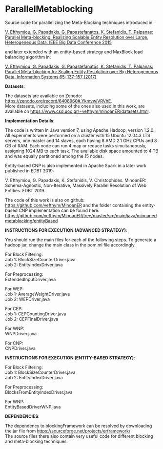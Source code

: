 # ParallelMetablocking

Source code for parallelizing the Meta-Blocking techniques introduced in:

[V. Efthymiou, G. Papadakis, G. Papastefanatos, K. Stefanidis, T. Palpanas: Parallel Meta-blocking: Realizing Scalable Entity Resolution over Large, Heterogeneous Data. IEEE Big Data Conference 2015](https://doi.org/10.1109/BigData.2015.7363782)

and later extended with an entity-based strategy and MaxBlock load balancing algorithm in:

[V. Efthymiou, G. Papadakis, G. Papastefanatos, K. Stefanidis, T. Palpanas: Parallel Meta-blocking for Scaling Entity Resolution over Big Heterogeneous Data. Information Systems 65: 137-157 (2017)](https://doi.org/10.1016/j.is.2016.12.001)

**Datasets**: 

The datasets are available on Zenodo: https://zenodo.org/record/6408960#.YkmvwjVRVhE. <br/>
More datasets, including some of the ones also used in this work, are available on https://www.csd.uoc.gr/~vefthym/minoanER/datasets.html.


**Implementation Details:**

The code is written in Java version 7, using Apache Hadoop, version 1.2.0. All experiments were performed on a cluster with 15 Ubuntu 12.04.3 LTS servers, one master and 14 slaves, each having 8 AMD 2.1 GHz CPUs and 8 GB of RAM. Each node can run 4 map or reduce tasks simultaneously, assigning 1024 MB to each task. The available disk space amounted to 4 TB and was equally partitioned among the 15 nodes.

Entity-based CNP is also implemented in Apache Spark in a later work published in EDBT 2019:

V. Efthymiou, G. Papadakis, K. Stefanidis, V. Christophides. MinoanER: Schema-Agnostic, Non-Iterative, Massively Parallel Resolution of Web Entities. EDBT 2019.

The code of this work is also on github: https://github.com/vefthym/MinoanER and the folder containing the entity-based CNP implementation can be found here: https://github.com/vefthym/MinoanER/tree/master/src/main/java/minoaner/metablocking/entityBased

**INSTRUCTIONS FOR EXECUTION (ADVANCED STRATEGY)**:

You should run the main files for each of the following steps. To generate a hadoop jar, change the main class in the pom.ml file accordingly. 

For Block Filtering:<br/>
Job 1: BlockSizeCounterDriver.java <br/>
Job 2: EntityIndexDriver.java

For Preprocessing: <br/>
ExtendedInputDriver.java

For WEP:<br/>
Job 1: AverageWeightDriver.java<br/>
Job 2: WEPDriver.java

For CEP:<br/>
Job 1: CEPCountingDriver.java<br/>
Job 2: CEPFinalDriver.java

For WNP:<br/>
WNPDriver.java

For CNP:<br/>
CNPDriver.java


**INSTRUCTIONS FOR EXECUTION (ENTITY-BASED STRATEGY)**:

For Block Filtering:<br/>
Job 1: BlockSizeCounterDriver.java <br/>
Job 2: EntityIndexDriver.java <br/>
 
For Preprocessing:<br/>
BlocksFromEntityIndexDriver.java
 
For WNP:<br/>
EntityBasedDriverWNP.java

**DEPENDENCIES**:

The dependency to blockingFramework can be resolved by downloading the jar file from https://sourceforge.net/projects/erframework/<br/>
The source files there also contain very useful code for different blocking and meta-blocking techniques. 

